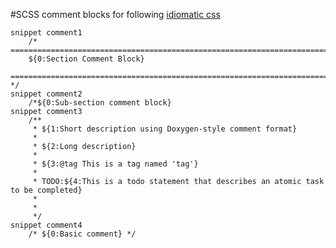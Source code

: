 #SCSS
comment blocks for following [idiomatic css](https://github.com/necolas/idiomatic-css/)
```
snippet comment1
	/* ==========================================================================
	${0:Section Comment Block}
	========================================================================== */
snippet comment2
	/*${0:Sub-section comment block}
snippet comment3
	/**
	 * ${1:Short description using Doxygen-style comment format}
	 *
	 * ${2:Long description}
	 * 
	 * ${3:@tag This is a tag named 'tag'}
	 *
	 * TODO:${4:This is a todo statement that describes an atomic task to be completed}
	 *   
	 *   
	 */
snippet comment4
	/* ${0:Basic comment} */
```


